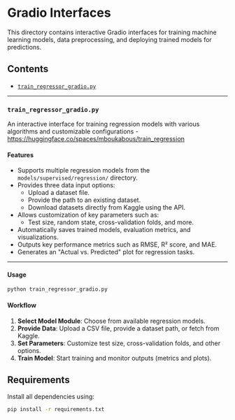 # Gradio Interfaces

This directory contains interactive Gradio interfaces for training machine learning models, data preprocessing, and deploying trained models for predictions.

## Contents

- [`train_regressor_gradio.py`](#train_regressor_gradio.py)

---

### `train_regressor_gradio.py`

An interactive interface for training regression models with various algorithms and customizable configurations - https://huggingface.co/spaces/mboukabous/train_regression

#### Features

- Supports multiple regression models from the `models/supervised/regression/` directory.
- Provides three data input options:
  - Upload a dataset file.
  - Provide the path to an existing dataset.
  - Download datasets directly from Kaggle using the API.
- Allows customization of key parameters such as:
  - Test size, random state, cross-validation folds, and more.
- Automatically saves trained models, evaluation metrics, and visualizations.
- Outputs key performance metrics such as RMSE, R² score, and MAE.
- Generates an "Actual vs. Predicted" plot for regression tasks.

---

#### Usage

```bash
python train_regressor_gradio.py
```

#### Workflow

1. **Select Model Module**: Choose from available regression models.
2. **Provide Data**: Upload a CSV file, provide a dataset path, or fetch from Kaggle.
3. **Set Parameters**: Customize test size, cross-validation folds, and other options.
4. **Train Model**: Start training and monitor outputs (metrics and plots).

## Requirements

Install all dependencies using:
```bash
pip install -r requirements.txt
```
